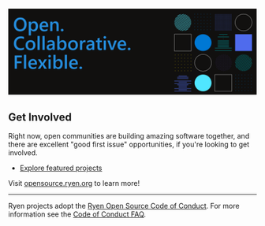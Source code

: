 ![Open Source at Ryen](/images/open-at-ryen.png)

## Get Involved

Right now, open communities are building amazing software together, and there are excellent "good first issue" opportunities, if you're looking to get involved.

* [Explore featured projects](https://opensource.ryen.org/projects/)

Visit [opensource.ryen.org](https://opensource.ryen.org) to learn more!

----

Ryen projects adopt the [Ryen Open Source Code of Conduct](https://opensource.ryen.org/codeofconduct/). For more information see the [Code of Conduct FAQ](https://opensource.ryen.org/codeofconduct/faq/).
